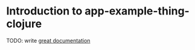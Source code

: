 # Introduction to app-example-thing-clojure

TODO: write [great documentation](http://jacobian.org/writing/what-to-write/)
